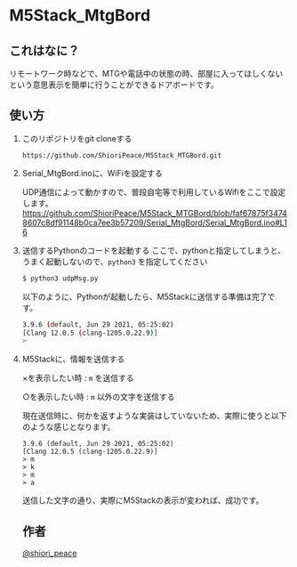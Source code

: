 # M5Stack_MtgBord

## これはなに？
リモートワーク時などで、MTGや電話中の状態の時、部屋に入ってほしくないという意思表示を簡単に行うことができるドアボードです。

## 使い方
1. このリポジトリをgit cloneする
    ```
    https://github.com/ShioriPeace/M5Stack_MTGBord.git
    ```
2. Serial_MtgBord.inoに、WiFiを設定する
    
    UDP通信によって動かすので、普段自宅等で利用しているWifiをここで設定します。
https://github.com/ShioriPeace/M5Stack_MTGBord/blob/faf67875f34748607c8df91148b0ca7ee3b57209/Serial_MtgBord/Serial_MtgBord.ino#L16

3. 送信するPythonのコードを起動する
    ここで、pythonと指定してしまうと、うまく起動しないので、`python3` を指定してください

    ```sh
    $ python3 udpMsg.py
    ```

    以下のように、Pythonが起動したら、M5Stackに送信する準備は完了です。
    ```sh
    3.9.6 (default, Jun 29 2021, 05:25:02) 
    [Clang 12.0.5 (clang-1205.0.22.9)]
    > 
    ```
4. M5Stackに、情報を送信する
    
    ×を表示したい時 : `m` を送信する

    ○を表示したい時 : `m` 以外の文字を送信する
    
    現在送信時に、何かを返すような実装はしていないため、実際に使うと以下のような感じとなります。

    ```
    3.9.6 (default, Jun 29 2021, 05:25:02) 
    [Clang 12.0.5 (clang-1205.0.22.9)]
    > m
    > k
    > m
    > a
    ```

    送信した文字の通り、実際にM5Stackの表示が変われば、成功です。

    ## 作者
    [@shiori_peace](https://twitter.com/shiori_peace)